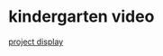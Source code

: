 # kindergarten video
[project display](https://www.loom.com/share/d627d4bc72794225b910b86eb04060c6?sid=556f2888-7ffc-4912-ae35-495f250ad51b)
